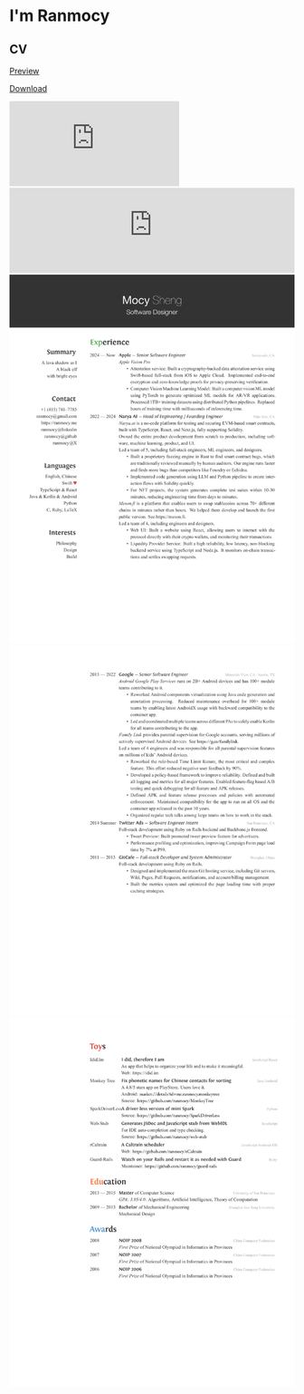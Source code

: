 # I'm Ranmocy

## CV

[Preview](https://docs.google.com/viewer?url=https://raw.githubusercontent.com/ranmocy/ranmocy/main/Mocy_CV.pdf)

[Download](https://raw.githubusercontent.com/ranmocy/ranmocy/main/Mocy_CV.pdf)

<object data="https://raw.githubusercontent.com/ranmocy/ranmocy/main/Mocy_CV.pdf" type="application/pdf" width="100%">
  <embed src="https://docs.google.com/viewer?url=https://raw.githubusercontent.com/ranmocy/ranmocy/main/Mocy_CV.pdf&embedded=true">
    <embed src="https://raw.githubusercontent.com/ranmocy/ranmocy/main/Mocy_CV.pdf" type="application/pdf" width="100%">
      <img src="./Mocy_CV-1.png" alt="Mocy CV page 1"/>
      <img src="./Mocy_CV-2.png" alt="Mocy CV page 2"/>
      <img src="./Mocy_CV-3.png" alt="Mocy CV page 3"/>
    </embed>
  </embed>
</object>

